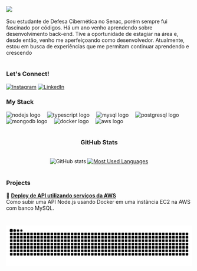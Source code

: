 <div align="left">
  <img src="https://readme-typing-svg.herokuapp.com?color=00F794&size=25&lines=Oi!+Aqui+%C3%A9+o+Ricardo+%E3%8B%A1" />
</div>


<p>
Sou estudante de Defesa Cibernética no Senac, porém sempre fui fascinado por códigos. Há um ano venho aprendendo sobre desenvolvimento back-end.
Tive a oportunidade de estagiar na área e, desde então, venho me aperfeiçoando como desenvolvedor.
Atualmente, estou em busca de experiências que me permitam continuar aprendendo e crescendo
</p>

#

<h3 align="left">Let's Connect!</h3>

[![Instagram](https://img.shields.io/badge/Instagram-000?style=for-the-badge&logo=instagram&logoColor=00F794&labelColor=000000)](https://www.instagram.com/dinho_pini)
[![LinkedIn](https://img.shields.io/badge/LinkedIn-000?style=for-the-badge&logo=linkedin&logoColor=white&labelColor=000000)](https://www.linkedin.com/in/ricardo-amorim-8277b2276/)

<h3 align="left">My Stack</h3>

<div align="left">
  <img src="https://cdn.jsdelivr.net/gh/devicons/devicon/icons/nodejs/nodejs-original.svg" height="30" alt="nodejs logo" />
  <img width="10" />
  <img src="https://cdn.jsdelivr.net/gh/devicons/devicon/icons/typescript/typescript-original.svg" height="30" alt="typescript logo" />
  <img width="10" />
  <img src="https://cdn.jsdelivr.net/gh/devicons/devicon/icons/mysql/mysql-original.svg" height="30" alt="mysql logo" />
  <img width="10" />
  <img src="https://cdn.jsdelivr.net/gh/devicons/devicon/icons/postgresql/postgresql-original.svg" height="30" alt="postgresql logo" />
  <img width="10" />
  <img src="https://cdn.jsdelivr.net/gh/devicons/devicon/icons/mongodb/mongodb-original.svg" height="30" alt="mongodb logo" />
  <img width="10" />
  <img src="https://cdn.jsdelivr.net/gh/devicons/devicon/icons/docker/docker-original.svg" height="30" alt="docker logo" />
  <img width="10" />
  <img src="https://cdn.jsdelivr.net/gh/devicons/devicon@latest/icons/amazonwebservices/amazonwebservices-original-wordmark.svg" height="30" alt="aws logo" />
</div>

#

<div style="text-align: center;" align="center">
  <h3>GitHub Stats</h3>
  <br>
  <img src="https://github-readme-stats-git-masterrstaa-rickstaa.vercel.app/api?username=rickRiquie&hide_title=true&show_icons=true&include_all_commits=false&count_private=true&line_height=25&hide=issues&bg_color=000000&title_color=00F794&text_color=FFFFFF&border_radius=3&border_color=00F794&icon_color=00F794&theme=jolly" alt="GitHub stats">

  <a href="https://github.com/rickRiquie/github-readme-stats">
    <img src="https://github-readme-stats-git-masterrstaa-rickstaa.vercel.app/api/top-langs/?username=rickRiquie&line_height=10&card_width=290&layout=compact&hide_title=false&count_private=true&langs_count=4&show_icons=true&title_color=00F794&hide=html,scss,less&bg_color=000000&text_color=8B8B8B&border_radius=3&border_color=00F794" alt="Most Used Languages">
  </a>
</div>

#

<h3 align="left">Projects</h3>

<p>
  🧩 <a href="https://github.com/rickRiquie/aws_node_ago24_desafio03_aws"><strong>Deploy de API utilizando serviços da AWS</strong></a><br />
  <span>Como subir uma API Node.js usando Docker em uma instância EC2 na AWS com banco MySQL.</span>
</p>

#

<picture align="center">
  <source media="(prefers-color-scheme: dark)" srcset="https://raw.githubusercontent.com/rickRiquie/rickRiquie/output/github-contribution-grid-snake-dark.svg">
  <source media="(prefers-color-scheme: light)" srcset="https://raw.githubusercontent.com/rickRiquie/rickRiquie/output/github-contribution-grid-snake-dark.svg">
  <img align="center" alt="github contribution grid snake animation" src="https://raw.githubusercontent.com/rickRiquie/rickRiquie/output/github-contribution-grid-snake.svg">
</picture>






